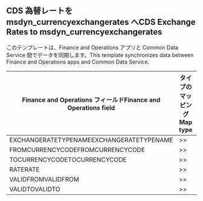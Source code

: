 ## <a name="cds-exchange-rates-to-msdyn_currencyexchangerates"></a><span data-ttu-id="c8aaa-101">CDS 為替レートを msdyn_currencyexchangerates へ</span><span class="sxs-lookup"><span data-stu-id="c8aaa-101">CDS Exchange Rates to msdyn_currencyexchangerates</span></span>

<span data-ttu-id="c8aaa-102">このテンプレートは、Finance and Operations アプリと Common Data Service 間でデータを同期します。</span><span class="sxs-lookup"><span data-stu-id="c8aaa-102">This template synchronizes data between Finance and Operations apps and Common Data Service.</span></span>

<span data-ttu-id="c8aaa-103">Finance and Operations フィールド</span><span class="sxs-lookup"><span data-stu-id="c8aaa-103">Finance and Operations field</span></span> | <span data-ttu-id="c8aaa-104">タイプのマッピング</span><span class="sxs-lookup"><span data-stu-id="c8aaa-104">Map type</span></span> | <span data-ttu-id="c8aaa-105">その他の Dynamics 365 フィールド</span><span class="sxs-lookup"><span data-stu-id="c8aaa-105">Other Dynamics 365 field</span></span> | <span data-ttu-id="c8aaa-106">既定値</span><span class="sxs-lookup"><span data-stu-id="c8aaa-106">Default value</span></span>
---|---|---|---
<span data-ttu-id="c8aaa-107">EXCHANGERATETYPENAME</span><span class="sxs-lookup"><span data-stu-id="c8aaa-107">EXCHANGERATETYPENAME</span></span> | >> | <span data-ttu-id="c8aaa-108">msdyn_exchangeratetypename</span><span class="sxs-lookup"><span data-stu-id="c8aaa-108">msdyn_exchangeratetypename</span></span> | 
<span data-ttu-id="c8aaa-109">FROMCURRENCYCODE</span><span class="sxs-lookup"><span data-stu-id="c8aaa-109">FROMCURRENCYCODE</span></span> | >> | <span data-ttu-id="c8aaa-110">msdyn_fromcurrencycode</span><span class="sxs-lookup"><span data-stu-id="c8aaa-110">msdyn_fromcurrencycode</span></span> | 
<span data-ttu-id="c8aaa-111">TOCURRENCYCODE</span><span class="sxs-lookup"><span data-stu-id="c8aaa-111">TOCURRENCYCODE</span></span> | >> | <span data-ttu-id="c8aaa-112">msdyn_tocurrencycode</span><span class="sxs-lookup"><span data-stu-id="c8aaa-112">msdyn_tocurrencycode</span></span> | 
<span data-ttu-id="c8aaa-113">RATE</span><span class="sxs-lookup"><span data-stu-id="c8aaa-113">RATE</span></span> | >> | <span data-ttu-id="c8aaa-114">msdyn_exchangerate</span><span class="sxs-lookup"><span data-stu-id="c8aaa-114">msdyn_exchangerate</span></span> | 
<span data-ttu-id="c8aaa-115">VALIDFROM</span><span class="sxs-lookup"><span data-stu-id="c8aaa-115">VALIDFROM</span></span> | >> | <span data-ttu-id="c8aaa-116">msdyn_validfrom</span><span class="sxs-lookup"><span data-stu-id="c8aaa-116">msdyn_validfrom</span></span> | 
<span data-ttu-id="c8aaa-117">VALIDTO</span><span class="sxs-lookup"><span data-stu-id="c8aaa-117">VALIDTO</span></span> | >> | <span data-ttu-id="c8aaa-118">msdyn_validto</span><span class="sxs-lookup"><span data-stu-id="c8aaa-118">msdyn_validto</span></span> | 
